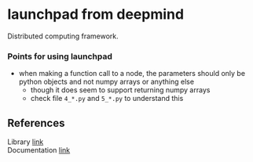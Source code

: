 
# launchpad from deepmind

Distributed computing framework.

### Points for using launchpad
- when making a function call to a node, the parameters should only be python objects and not numpy arrays or anything else
   - though it does seem to support returning numpy arrays
   - check file `4_*.py` and `5_*.py` to understand this

## References
Library [link](https://github.com/deepmind/launchpad)<br>
Documentation [link](https://github.com/deepmind/launchpad/blob/master/docs/get_started.md)
